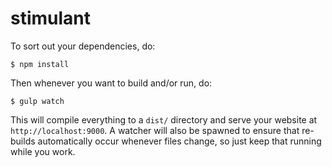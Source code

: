 # stimulant

To sort out your dependencies, do:

```
$ npm install
```

Then whenever you want to build and/or run, do:

```
$ gulp watch
```

This will compile everything to a `dist/` directory and serve your website at `http://localhost:9000`. A watcher will also be spawned to ensure that re-builds automatically occur whenever files change, so just keep that running while you work.
